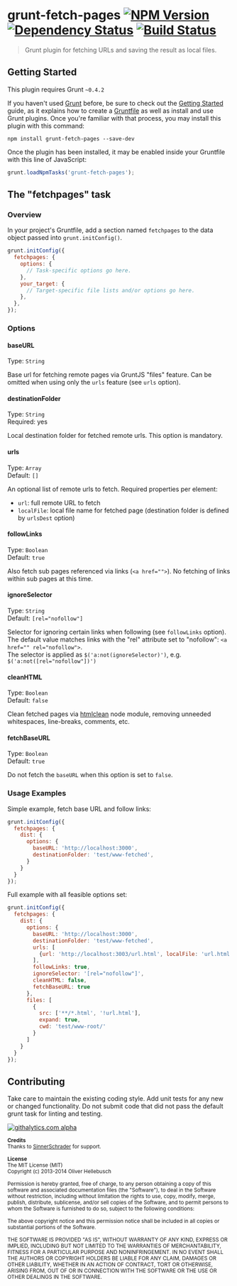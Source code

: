 # grunt-fetch-pages [![NPM Version](https://badge.fury.io/js/grunt-fetch-pages.png)](http://badge.fury.io/js/grunt-fetch-pages) [![Dependency Status](https://gemnasium.com/olihel/grunt-fetch-pages.png)](https://gemnasium.com/olihel/grunt-fetch-pages) [![Build Status](https://travis-ci.org/olihel/grunt-fetch-pages.png?branch=master)](https://travis-ci.org/olihel/grunt-fetch-pages)

> Grunt plugin for fetching URLs and saving the result as local files.

## Getting Started
This plugin requires Grunt `~0.4.2`

If you haven't used [Grunt](http://gruntjs.com/) before, be sure to check out the [Getting Started](http://gruntjs.com/getting-started) guide, as it explains how to create a [Gruntfile](http://gruntjs.com/sample-gruntfile) as well as install and use Grunt plugins. Once you're familiar with that process, you may install this plugin with this command:

```shell
npm install grunt-fetch-pages --save-dev
```

Once the plugin has been installed, it may be enabled inside your Gruntfile with this line of JavaScript:

```js
grunt.loadNpmTasks('grunt-fetch-pages');
```

## The "fetchpages" task

### Overview
In your project's Gruntfile, add a section named `fetchpages` to the data object passed into `grunt.initConfig()`.

```js
grunt.initConfig({
  fetchpages: {
    options: {
      // Task-specific options go here.
    },
    your_target: {
      // Target-specific file lists and/or options go here.
    },
  },
});
```

### Options

#### baseURL
Type: `String`  

Base url for fetching remote pages via GruntJS "files" feature. Can be omitted when using only the `urls` feature (see `urls` option). 

#### destinationFolder
Type: `String`  
Required: yes

Local destination folder for fetched remote urls. This option is mandatory.

#### urls
Type: `Array`  
Default: `[]`

An optional list of remote urls to fetch. Required properties per element:  
- `url`: full remote URL to fetch  
- `localFile`: local file name for fetched page (destination folder is defined by `urlsDest` option)

#### followLinks
Type: `Boolean`  
Default: `true`

Also fetch sub pages referenced via links (`<a href="">`). No fetching of links within sub pages at this time.

#### ignoreSelector
Type: `String`  
Default: `[rel="nofollow"]`

Selector for ignoring certain links when following (see `followLinks` option). The default value matches links with the "rel" attribute set to "nofollow": `<a href="" rel="nofollow">`.  
The selector is applied as `$('a:not(ignoreSelector)')`, e.g. `$('a:not([rel="nofollow"])')`

#### cleanHTML
Type: `Boolean`  
Default: `false`

Clean fetched pages via [htmlclean](https://github.com/anseki/htmlclean) node module, removing unneeded whitespaces, line-breaks, comments, etc.

#### fetchBaseURL
Type: `Boolean`  
Default: `true`

Do not fetch the `baseURL` when this option is set to `false`.

### Usage Examples

Simple example, fetch base URL and follow links:

```js
grunt.initConfig({
  fetchpages: {
    dist: {
      options: {
        baseURL: 'http://localhost:3000',
        destinationFolder: 'test/www-fetched',
      }
    }
  }
});
```

Full example with all feasible options set:

```js
grunt.initConfig({
  fetchpages: {
    dist: {
      options: {
        baseURL: 'http://localhost:3000',
        destinationFolder: 'test/www-fetched',
        urls: [
          {url: 'http://localhost:3003/url.html', localFile: 'url.html'}
        ],
        followLinks: true,
        ignoreSelector: '[rel="nofollow"]',
        cleanHTML: false,
        fetchBaseURL: true
      },
      files: [
        {
          src: ['**/*.html', '!url.html'],
          expand: true,
          cwd: 'test/www-root/'
        }
      ]
    }
  }
});
```

## Contributing
Take care to maintain the existing coding style. Add unit tests for any new or changed functionality. Do not submit code that did not pass the default grunt task for linting and testing.

[![githalytics.com alpha](https://cruel-carlota.gopagoda.com/969b888541f7d6ce883776737ae69ed8 "githalytics.com")](http://githalytics.com/olihel/grunt-fetch-pages)

<sub>**Credits**</sub>  
<sub>Thanks to [SinnerSchrader](http://www.sinnerschrader.com/) for support.</sub>

<sub>**License**</sub>  
<sub>The MIT License (MIT)</sub>  
<sub>Copyright (c) 2013-2014 Oliver Hellebusch</sub>

<sub>Permission is hereby granted, free of charge, to any person obtaining a copy of this software and associated documentation files (the "Software"), to deal in the Software without restriction, including without limitation the rights to use, copy, modify, merge, publish, distribute, sublicense, and/or sell copies of the Software, and to permit persons to whom the Software is furnished to do so, subject to the following conditions:</sub>

<sub>The above copyright notice and this permission notice shall be included in all copies or substantial portions of the Software.</sub>

<sub>THE SOFTWARE IS PROVIDED "AS IS", WITHOUT WARRANTY OF ANY KIND, EXPRESS OR IMPLIED, INCLUDING BUT NOT LIMITED TO THE WARRANTIES OF MERCHANTABILITY, FITNESS FOR A PARTICULAR PURPOSE AND NONINFRINGEMENT. IN NO EVENT SHALL THE AUTHORS OR COPYRIGHT HOLDERS BE LIABLE FOR ANY CLAIM, DAMAGES OR OTHER LIABILITY, WHETHER IN AN ACTION OF CONTRACT, TORT OR OTHERWISE, ARISING FROM, OUT OF OR IN CONNECTION WITH THE SOFTWARE OR THE USE OR OTHER DEALINGS IN THE SOFTWARE.</sub>

